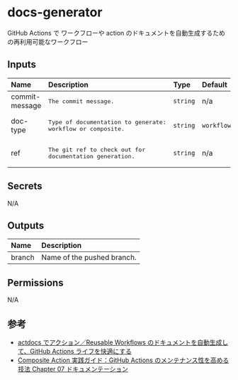 # docs-generator

GitHub Actions で ワークフローや action のドキュメントを自動生成するための再利用可能なワークフロー

<!-- actdocs start -->

## Inputs

| Name | Description | Type | Default | Required |
| :--- | :---------- | :--- | :------ | :------: |
| commit-message | <pre>The commit message.</pre> | `string` | n/a | yes |
| doc-type | <pre>Type of documentation to generate: workflow or composite.</pre> | `string` | `workflow` | no |
| ref | <pre>The git ref to check out for documentation generation.</pre> | `string` | n/a | no |

## Secrets

N/A

## Outputs

| Name | Description |
| :--- | :---------- |
| branch | Name of the pushed branch. |

## Permissions

N/A

<!-- actdocs end -->

## 参考

-   [actdocs でアクション／Reusable Workflows のドキュメントを自動生成して、GitHub Actions ライフを快適にする](https://zenn.dev/tmknom/articles/actdocs-github-actions)
-   [Composite Action 実践ガイド：GitHub Actions のメンテナンス性を高める技法 Chapter 07 ドキュメンテーション](https://zenn.dev/tmknom/books/pragmatic-composite-action/viewer/docs)
